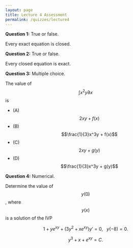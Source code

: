 ```yaml
---
layout: page
title: Lecture 4 Assessment
permalink: /quizzes/lecture4
---
```



**Question 1:**  True or false.

Every exact equation is closed.

**Question 2:**  True or false.

Every closed equation is exact.

**Question 3:**  Multiple choice.

The value of $$\int x^2y \partial x$$ is

* (A) $$2xy + f(x)$$
* (B) $$\frac{1}{3}x^3y + f(x)$$
* (C) $$2xy + g(y)$$
* (D) $$\frac{1}{3}x^3y + g(y)$$


**Question 4:** Numerical.

Determine the value of $$y(0)$$,
where $$y(x)$$ is a solution of the IVP

$$1 + ye^{xy} + (3y^2 + xe^{xy})y' = 0,\ \ \ y(-8) = 0.$$

$$y^3 + x + e^{xy} = C.$$



